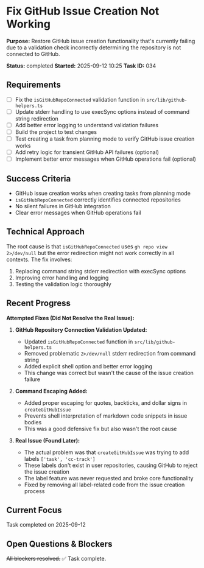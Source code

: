 # Fix GitHub Issue Creation Not Working

**Purpose:** Restore GitHub issue creation functionality that's currently failing due to a validation check incorrectly determining the repository is not connected to GitHub.

**Status:** completed
**Started:** 2025-09-12 10:25
**Task ID:** 034

## Requirements
- [ ] Fix the `isGitHubRepoConnected` validation function in `src/lib/github-helpers.ts`
- [ ] Update stderr handling to use execSync options instead of command string redirection
- [ ] Add better error logging to understand validation failures
- [ ] Build the project to test changes
- [ ] Test creating a task from planning mode to verify GitHub issue creation works
- [ ] Add retry logic for transient GitHub API failures (optional)
- [ ] Implement better error messages when GitHub operations fail (optional)

## Success Criteria
- GitHub issue creation works when creating tasks from planning mode
- `isGitHubRepoConnected` correctly identifies connected repositories
- No silent failures in GitHub integration
- Clear error messages when GitHub operations fail

## Technical Approach
The root cause is that `isGitHubRepoConnected` uses `gh repo view 2>/dev/null` but the error redirection might not work correctly in all contexts. The fix involves:
1. Replacing command string stderr redirection with execSync options
2. Improving error handling and logging
3. Testing the validation logic thoroughly

## Recent Progress

**Attempted Fixes (Did Not Resolve the Real Issue):**

1. **GitHub Repository Connection Validation Updated:**
   - Updated `isGitHubRepoConnected` function in `src/lib/github-helpers.ts`
   - Removed problematic `2>/dev/null` stderr redirection from command string
   - Added explicit shell option and better error logging
   - This change was correct but wasn't the cause of the issue creation failure

2. **Command Escaping Added:**
   - Added proper escaping for quotes, backticks, and dollar signs in `createGitHubIssue`
   - Prevents shell interpretation of markdown code snippets in issue bodies
   - This was a good defensive fix but also wasn't the root cause

3. **Real Issue (Found Later):**
   - The actual problem was that `createGitHubIssue` was trying to add labels `['task', 'cc-track']`
   - These labels don't exist in user repositories, causing GitHub to reject the issue creation
   - The label feature was never requested and broke core functionality
   - Fixed by removing all label-related code from the issue creation process

## Current Focus

Task completed on 2025-09-12

## Open Questions & Blockers
~~All blockers resolved.~~ ✅ Task complete.

<!-- branch: bug/fix-github-issue-creation-034 -->